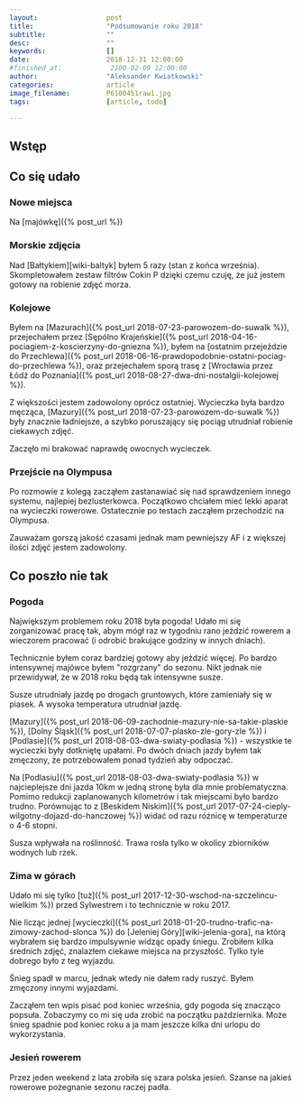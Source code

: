 ```yaml
---
layout:                 post
title:                  "Podsumowanie roku 2018"
subtitle:               ""
desc:                   ""
keywords:               []
date:                   2018-12-31 12:00:00
#finished_at:            2100-02-09 12:00:00
author:                 "Aleksander Kwiatkowski"
categories:             article
image_filename:         P6100451raw1.jpg
tags:                   [article, todo]

---
```



## Wstęp

## Co się udało

### Nowe miejsca

Na [majówkę]({% post_url %})

<!-- TODO Mazury, opolskie -->

### Morskie zdjęcia

Nad [Bałtykiem][wiki-baltyk] byłem 5 razy (stan z końca września).
Skompletowałem zestaw filtrów Cokin P dzięki czemu czuję, że już jestem gotowy
na robienie zdjęć morza.

### Kolejowe

Byłem na [Mazurach]({% post_url 2018-07-23-parowozem-do-suwalk %}),
przejechałem przez [Sępólno Krajeńskie]({% post_url 2018-04-16-pociagiem-z-koscierzyny-do-gniezna %}), byłem na
[ostatnim przejeździe do Przechlewa]({% post_url 2018-06-16-prawdopodobnie-ostatni-pociag-do-przechlewa %}),
oraz przejechałem sporą trasę z
[Wrocławia przez Łódź do Poznania]({% post_url 2018-08-27-dwa-dni-nostalgii-kolejowej %}).

Z większości jestem zadowolony oprócz ostatniej. Wycieczka była bardzo
męcząca, [Mazury]({% post_url 2018-07-23-parowozem-do-suwalk %})
były znacznie ładniejsze, a szybko poruszający się pociąg utrudniał
robienie ciekawych zdjęć.

Zaczęło mi brakować naprawdę owocnych wycieczek.

### Przejście na Olympusa

Po rozmowie z kolegą zacząłem zastanawiać się nad sprawdzeniem innego systemu,
najlepiej bezlusterkowca. Początkowo chciałem mieć lekki aparat na wycieczki
rowerowe. Ostatecznie po testach zacząłem przechodzić na Olympusa.

Zauważam gorszą jakość czasami jednak mam pewniejszy AF i z większej ilości
zdjęć jestem zadowolony.

## Co poszło nie tak

### Pogoda

Największym problemem roku 2018 była pogoda! Udało mi się zorganizować pracę tak,
abym mógł raz w tygodniu rano jeździć rowerem a wieczorem pracować (i odrobić
brakujące godziny w innych dniach).

Technicznie byłem coraz bardziej gotowy aby jeździć więcej. Po bardzo
intensywnej majówce byłem "rozgrzany" do sezonu.
Nikt jednak nie przewidywał, że w 2018 roku będą tak intensywne susze.

Susze utrudniały jazdę po drogach gruntowych, które zamieniały się w piasek.
A wysoka temperatura utrudniał jazdę.

[Mazury]({% post_url 2018-06-09-zachodnie-mazury-nie-sa-takie-plaskie %}),
[Dolny Śląsk]({% post_url 2018-07-07-plasko-zle-gory-zle %}) i
[Podlasie]({% post_url 2018-08-03-dwa-swiaty-podlasia %}) - wszystkie
te wycieczki były dotkniętę upałami. Po dwóch dniach jazdy byłem tak zmęczony,
że potrzebowałem ponad tydzień aby odpoczać.

Na [Podlasiu]({% post_url 2018-08-03-dwa-swiaty-podlasia %}) w najcieplejsze dni
jazda 10km w jedną stronę była dla mnie problematyczna. Pomimo redukcji
zaplanowanych kilometrów i tak miejscami było bardzo trudno.
Porównując to z
[Beskidem Niskim]({% post_url 2017-07-24-cieply-wilgotny-dojazd-do-hanczowej %})
widać od razu różnicę w temperaturze o 4-6 stopni.

Susza wpływała na roślinność. Trawa rosła tylko w okolicy zbiorników
wodnych lub rzek.

### Zima w górach

Udało mi się tylko [tuż]({% post_url 2017-12-30-wschod-na-szczelincu-wielkim %})
przed Sylwestrem i to technicznie w roku 2017.

Nie licząc jednej [wycieczki]({% post_url 2018-01-20-trudno-trafic-na-zimowy-zachod-slonca %})
do [Jeleniej Góry][wiki-jelenia-gora], na którą wybrałem się bardzo impulsywnie
widząc opady śniegu. Zrobiłem kilka średnich zdjęć, znalazłem ciekawe miejsca
na przyszłość. Tylko tyle dobrego było z teg wyjazdu.

Śnieg spadł w marcu, jednak wtedy nie dałem rady ruszyć. Byłem zmęczony
innymi wyjazdami.

Zacząłem ten wpis pisać pod koniec września, gdy pogoda się znacząco popsuła.
Zobaczymy co mi się uda zrobić na początku października. Może śnieg spadnie pod
koniec roku a ja mam jeszcze kilka dni urlopu do wykorzystania.

<!-- TODO lasery były rok temu w październiku -->

### Jesień rowerem

Przez jeden weekend z lata zrobiła się szara polska jesień. Szanse na jakieś
rowerowe pożegnanie sezonu raczej padła.

